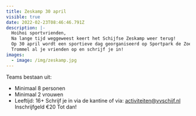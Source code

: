 ```yaml
---
title: Zeskamp 30 april
visible: true
date: 2022-02-23T08:46:46.791Z
description: |-
  Hoihoi sportvrienden,
  Na lange tijd weggeweest keert het Schijfse Zeskamp weer terug!
  Op 30 april wordt een sportieve dag georganiseerd op Sportpark de Zoek!
  Trommel al je vrienden op en schrijf je in!
images:
  - image: /img/zeskamp.jpg
---
```

Teams bestaan uit:

* Minimaal 8 personen
* Minimaal 2 vrouwen
* Leeftijd: 16+
  Schrijf je in via de kantine of via: activiteiten@vvschijf.nl
  Inschrijfgeld €20
  Tot dan!